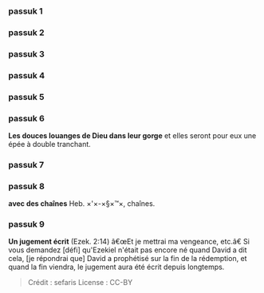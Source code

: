 
### passuk 1

### passuk 2

### passuk 3

### passuk 4

### passuk 5

### passuk 6
<b>Les douces louanges de Dieu dans leur gorge</b> et elles seront pour eux une épée à double tranchant.

### passuk 7

### passuk 8
<b>avec des chaînes</b> Heb. ×'×-×§×™×, chaînes.

### passuk 9
<b>Un jugement écrit</b> (Ezek. 2:14) â€œEt je mettrai ma vengeance, etc.â€ Si vous demandez [défi] qu'Ezekiel n'était pas encore né quand David a dit cela, [je répondrai que] David a prophétisé sur la fin de la rédemption, et quand la fin viendra, le jugement aura été écrit depuis longtemps.

>Crédit : sefaris
>License : CC-BY